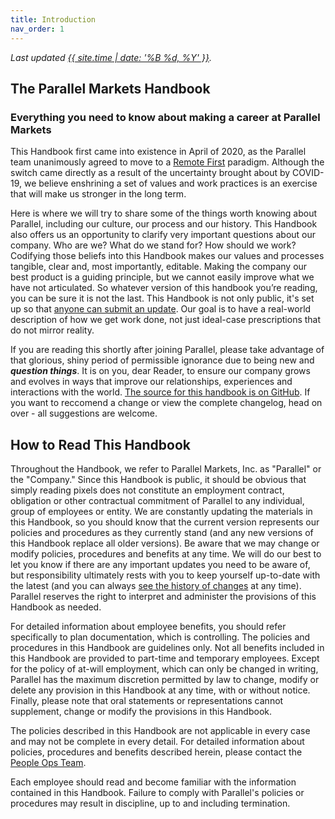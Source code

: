 ```yaml
---
title: Introduction
nav_order: 1
---
```

_Last updated [{{ site.time | date: '%B %d, %Y' }}](https://github.com/parallel-markets/handbook/commits/master)._

## The Parallel Markets Handbook
### Everything you need to know about making a career at Parallel Markets

This Handbook first came into existence in April of 2020, as the Parallel team unanimously agreed to move to a [Remote First](work/index.md) paradigm.  Although the switch came directly as a result of the uncertainty brought about by COVID-19, we believe enshrining a set of values and work practices is an exercise that will make us stronger in the long term.

Here is where we will try to share some of the things worth knowing about Parallel, including our culture, our process and our history.  This Handbook also offers us an opportunity to clarify very important questions about our company. Who are we? What do we stand for? How should we work? Codifying those beliefs into this Handbook makes our values and processes tangible, clear and, most importantly, editable. Making the company our best product is a guiding principle, but we cannot easily improve what we have not articulated. So whatever version of this handbook you’re reading, you can be sure it is not the last.  This Handbook is not only public, it's set up so that [anyone can submit an update](https://github.com/parallel-markets/handbook).  Our goal is to have a real-world description of how we get work done, not just ideal-case prescriptions that do not mirror reality.

If you are reading this shortly after joining Parallel, please take advantage of that glorious, shiny period of permissible ignorance due to being new and ***question things***. It is on you, dear Reader, to ensure our company grows and evolves in ways that improve our relationships, experiences and interactions with the world. [The source for this handbook is on GitHub](https://github.com/parallel-markets/handbook). If you want to reccomend a change or view the complete changelog, head on over - all suggestions are welcome.

## How to Read This Handbook
Throughout the Handbook, we refer to Parallel Markets, Inc. as "Parallel" or the "Company." Since this Handbook is public, it should be obvious that simply reading pixels does not constitute an employment contract, obligation or other contractual commitment of Parallel to any individual, group of employees or entity.  We are constantly updating the materials in this Handbook, so you should know that the current version represents our policies and procedures as they currently stand (and any new versions of this Handbook replace all older versions).  Be aware that we may change or modify policies, procedures and benefits at any time. We will do our best to let you know if there are any important updates you need to be aware of, but responsibility ultimately rests with you to keep yourself up-to-date with the latest (and you can always [see the history of changes](https://github.com/parallel-markets/handbook/commits/master) at any time). Parallel reserves the right to interpret and administer the provisions of this Handbook as needed. 

For detailed information about employee benefits, you should refer specifically to plan documentation, which is controlling. The policies and procedures in this Handbook are guidelines only.  Not all benefits included in this Handbook are provided to part-time and temporary employees. Except for the policy of at-will employment, which can only be changed in writing, Parallel has the maximum discretion permitted by law to change, modify or delete any provision in this Handbook at any time, with or without notice. Finally, please note that oral statements or representations cannot supplement, change or modify the provisions in this Handbook.

The policies described in this Handbook are not applicable in every case and may not be complete in every detail. For detailed information about policies, procedures and benefits described herein, please contact the [People Ops Team](mailto:people@parallelmarkets.com).

Each employee should read and become familiar with the information contained in this Handbook. Failure to comply with Parallel's policies or procedures may result in discipline, up to and including termination.
